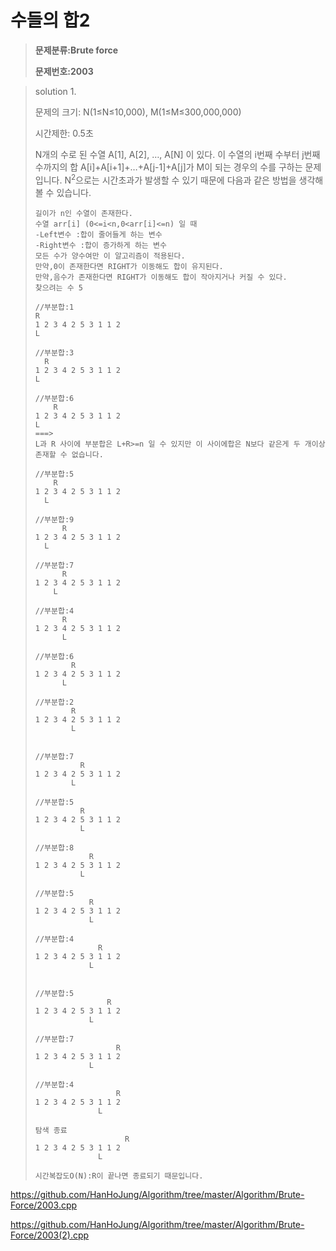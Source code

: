 #  수들의 합2

> **문제분류:Brute force**
>
> **문제번호:2003**

> solution 1.
>
> 문제의 크기:  N(1≤N≤10,000), M(1≤M≤300,000,000)
>
> 시간제한: 0.5초
>
> 
>
> N개의 수로 된 수열 A[1], A[2], …, A[N] 이 있다. 이 수열의 i번째 수부터 j번째 수까지의 합 A[i]+A[i+1]+…+A[j-1]+A[j]가 M이 되는 경우의 수를 구하는 문제입니다. N<sup>2</sup>으로는 시간초과가 발생할 수 있기 때문에 다음과 같은 방법을 생각해 볼 수 있습니다.
>
> 
>
> ```
> 길이가 n인 수열이 존재한다. 
> 수열 arr[i] (0<=i<n,0<arr[i]<=n) 일 때
> -Left변수 :합이 줄어들게 하는 변수
> -Right변수 :합이 증가하게 하는 변수
> 모든 수가 양수여만 이 알고리즘이 적용된다.
> 만약,0이 존재한다면 RIGHT가 이동해도 합이 유지된다.
> 만약,음수가 존재한다면 RIGHT가 이동해도 합이 작아지거나 커질 수 있다.
> 찾으려는 수 5
> 
> //부분합:1
> R
> 1 2 3 4 2 5 3 1 1 2
> L
> 
> //부분합:3
>   R
> 1 2 3 4 2 5 3 1 1 2
> L
> 
> //부분합:6
>     R 
> 1 2 3 4 2 5 3 1 1 2
> L
> ===>
> L과 R 사이에 부분합은 L+R>=n 일 수 있지만 이 사이에합은 N보다 같은게 두 개이상 존재할 수 없습니다.
> 
> //부분합:5
>     R 
> 1 2 3 4 2 5 3 1 1 2
>   L
>   
> //부분합:9
>       R 
> 1 2 3 4 2 5 3 1 1 2
>   L
>   
> //부분합:7
>       R 
> 1 2 3 4 2 5 3 1 1 2
>     L  
>     
> //부분합:4
>       R 
> 1 2 3 4 2 5 3 1 1 2
>       L   
>       
> //부분합:6
>         R 
> 1 2 3 4 2 5 3 1 1 2
>       L   
>       
> //부분합:2
>         R 
> 1 2 3 4 2 5 3 1 1 2
>         L     
>         
>         
> //부분합:7
>           R 
> 1 2 3 4 2 5 3 1 1 2
>         L    
>         
> //부분합:5
>           R 
> 1 2 3 4 2 5 3 1 1 2
>           L      
>           
> //부분합:8
>             R 
> 1 2 3 4 2 5 3 1 1 2
>           L      
>           
> //부분합:5
>             R 
> 1 2 3 4 2 5 3 1 1 2
>             L  
>             
> //부분합:4
>               R 
> 1 2 3 4 2 5 3 1 1 2
>             L              
> 
> 
> //부분합:5
>                 R 
> 1 2 3 4 2 5 3 1 1 2
>             L  
> 
> //부분합:7
>                   R 
> 1 2 3 4 2 5 3 1 1 2
>             L  
> 
> //부분합:4
>                   R 
> 1 2 3 4 2 5 3 1 1 2
>               L  
>               
> 탐색 종료
>                     R 
> 1 2 3 4 2 5 3 1 1 2
>               L                
>               
> 시간복잡도O(N):R이 끝나면 종료되기 때문입니다.
> 
> ```
>
> 
>
> 

https://github.com/HanHoJung/Algorithm/tree/master/Algorithm/Brute-Force/2003.cpp  

https://github.com/HanHoJung/Algorithm/tree/master/Algorithm/Brute-Force/2003(2).cpp  
















